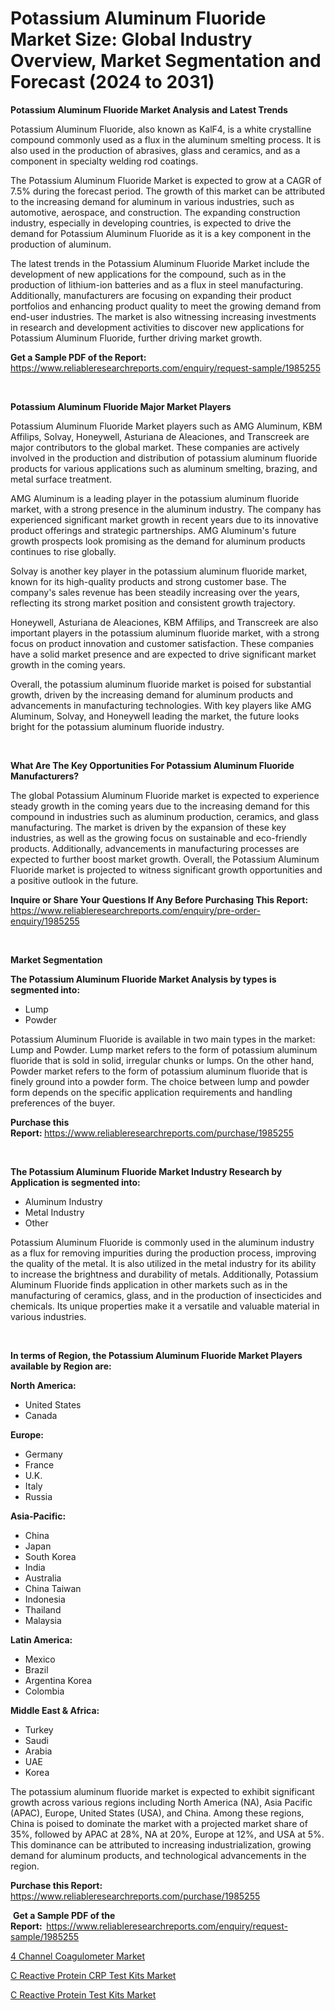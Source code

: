 <p><h1>Potassium Aluminum Fluoride Market Size: Global Industry Overview, Market Segmentation and Forecast (2024 to 2031)</h1></p><p><strong>Potassium Aluminum Fluoride Market Analysis and Latest Trends</strong></p>
<p><p>Potassium Aluminum Fluoride, also known as KalF4, is a white crystalline compound commonly used as a flux in the aluminum smelting process. It is also used in the production of abrasives, glass and ceramics, and as a component in specialty welding rod coatings.</p><p>The Potassium Aluminum Fluoride Market is expected to grow at a CAGR of 7.5% during the forecast period. The growth of this market can be attributed to the increasing demand for aluminum in various industries, such as automotive, aerospace, and construction. The expanding construction industry, especially in developing countries, is expected to drive the demand for Potassium Aluminum Fluoride as it is a key component in the production of aluminum.</p><p>The latest trends in the Potassium Aluminum Fluoride Market include the development of new applications for the compound, such as in the production of lithium-ion batteries and as a flux in steel manufacturing. Additionally, manufacturers are focusing on expanding their product portfolios and enhancing product quality to meet the growing demand from end-user industries. The market is also witnessing increasing investments in research and development activities to discover new applications for Potassium Aluminum Fluoride, further driving market growth.</p></p>
<p><strong>Get a Sample PDF of the Report:&nbsp;</strong> <a href="https://www.reliableresearchreports.com/enquiry/request-sample/1985255">https://www.reliableresearchreports.com/enquiry/request-sample/1985255</a></p>
<p>&nbsp;</p>
<p><strong>Potassium Aluminum Fluoride Major Market Players</strong></p>
<p><p>Potassium Aluminum Fluoride Market players such as AMG Aluminum, KBM Affilips, Solvay, Honeywell, Asturiana de Aleaciones, and Transcreek are major contributors to the global market. These companies are actively involved in the production and distribution of potassium aluminum fluoride products for various applications such as aluminum smelting, brazing, and metal surface treatment.</p><p>AMG Aluminum is a leading player in the potassium aluminum fluoride market, with a strong presence in the aluminum industry. The company has experienced significant market growth in recent years due to its innovative product offerings and strategic partnerships. AMG Aluminum's future growth prospects look promising as the demand for aluminum products continues to rise globally.</p><p>Solvay is another key player in the potassium aluminum fluoride market, known for its high-quality products and strong customer base. The company's sales revenue has been steadily increasing over the years, reflecting its strong market position and consistent growth trajectory.</p><p>Honeywell, Asturiana de Aleaciones, KBM Affilips, and Transcreek are also important players in the potassium aluminum fluoride market, with a strong focus on product innovation and customer satisfaction. These companies have a solid market presence and are expected to drive significant market growth in the coming years.</p><p>Overall, the potassium aluminum fluoride market is poised for substantial growth, driven by the increasing demand for aluminum products and advancements in manufacturing technologies. With key players like AMG Aluminum, Solvay, and Honeywell leading the market, the future looks bright for the potassium aluminum fluoride industry.</p></p>
<p>&nbsp;</p>
<p><strong>What Are The Key Opportunities For Potassium Aluminum Fluoride Manufacturers?</strong></p>
<p><p>The global Potassium Aluminum Fluoride market is expected to experience steady growth in the coming years due to the increasing demand for this compound in industries such as aluminum production, ceramics, and glass manufacturing. The market is driven by the expansion of these key industries, as well as the growing focus on sustainable and eco-friendly products. Additionally, advancements in manufacturing processes are expected to further boost market growth. Overall, the Potassium Aluminum Fluoride market is projected to witness significant growth opportunities and a positive outlook in the future.</p></p>
<p><strong>Inquire or Share Your Questions If Any Before Purchasing This Report:</strong> <a href="https://www.reliableresearchreports.com/enquiry/pre-order-enquiry/1985255">https://www.reliableresearchreports.com/enquiry/pre-order-enquiry/1985255</a></p>
<p>&nbsp;</p>
<p><strong>Market Segmentation</strong></p>
<p><strong>The Potassium Aluminum Fluoride Market Analysis by types is segmented into:</strong></p>
<p><ul><li>Lump</li><li>Powder</li></ul></p>
<p><p>Potassium Aluminum Fluoride is available in two main types in the market: Lump and Powder. Lump market refers to the form of potassium aluminum fluoride that is sold in solid, irregular chunks or lumps. On the other hand, Powder market refers to the form of potassium aluminum fluoride that is finely ground into a powder form. The choice between lump and powder form depends on the specific application requirements and handling preferences of the buyer.</p></p>
<p><strong>Purchase this Report:&nbsp;</strong><a href="https://www.reliableresearchreports.com/purchase/1985255">https://www.reliableresearchreports.com/purchase/1985255</a></p>
<p>&nbsp;</p>
<p><strong>The Potassium Aluminum Fluoride Market Industry Research by Application is segmented into:</strong></p>
<p><ul><li>Aluminum Industry</li><li>Metal Industry</li><li>Other</li></ul></p>
<p><p>Potassium Aluminum Fluoride is commonly used in the aluminum industry as a flux for removing impurities during the production process, improving the quality of the metal. It is also utilized in the metal industry for its ability to increase the brightness and durability of metals. Additionally, Potassium Aluminum Fluoride finds application in other markets such as in the manufacturing of ceramics, glass, and in the production of insecticides and chemicals. Its unique properties make it a versatile and valuable material in various industries.</p></p>
<p>&nbsp;</p>
<p><strong>In terms of Region, the Potassium Aluminum Fluoride Market Players available by Region are:</strong></p>
<p>
    <p> <strong> North America: </strong>
        <ul>
            <li>United States</li>
            <li>Canada</li>
        </ul>
        </p> 
    <p> <strong> Europe: </strong>
        <ul>
            <li>Germany</li>
            <li>France</li>
            <li>U.K.</li>
            <li>Italy</li>
            <li>Russia</li>
        </ul>
        </p> 
    <p> <strong> Asia-Pacific: </strong>
        <ul>
            <li>China</li>
            <li>Japan</li>
            <li>South Korea</li>
            <li>India</li>
            <li>Australia</li>
            <li>China Taiwan</li>
            <li>Indonesia</li>
            <li>Thailand</li>
            <li>Malaysia</li>
        </ul>
        </p> 
    <p> <strong> Latin America: </strong>
        <ul>
            <li>Mexico</li>
            <li>Brazil</li>
            <li>Argentina Korea</li>
            <li>Colombia</li>
        </ul>
        </p> 
    <p> <strong> Middle East & Africa: </strong>
        <ul>
            <li>Turkey</li>
            <li>Saudi</li>
            <li>Arabia</li>
            <li>UAE</li>
            <li>Korea</li>
        </ul>
    </p>
    </p>
<p><p>The potassium aluminum fluoride market is expected to exhibit significant growth across various regions including North America (NA), Asia Pacific (APAC), Europe, United States (USA), and China. Among these regions, China is poised to dominate the market with a projected market share of 35%, followed by APAC at 28%, NA at 20%, Europe at 12%, and USA at 5%. This dominance can be attributed to increasing industrialization, growing demand for aluminum products, and technological advancements in the region.</p></p>
<p><strong>Purchase this Report: </strong><a href="https://www.reliableresearchreports.com/purchase/1985255">https://www.reliableresearchreports.com/purchase/1985255</a></p>
<p>&nbsp;<strong>Get a Sample PDF of the Report:&nbsp;&nbsp;</strong><a href="https://www.reliableresearchreports.com/enquiry/request-sample/1985255">https://www.reliableresearchreports.com/enquiry/request-sample/1985255</a></p>
<p><strong></strong></p>
<p><p><a href="https://view.publitas.com/reportprime-1/4-channel-coagulometer-market-size-market-trends-and-growth-outlook-forecasted-for-period-from-2023-to-2030/">4 Channel Coagulometer Market</a></p><p><a href="https://view.publitas.com/reportprime-1/c-reactive-protein-crp-test-kits-market-size-market-share-and-global-market-analysis-report-2023-2030/">C Reactive Protein CRP Test Kits Market</a></p><p><a href="https://view.publitas.com/reportprime-1/c-reactive-protein-test-kits-market-offers-provide-insightful-data-for-the-time-period-from-2023-to-2030-and-also-provide-analysis-based-on-application-type-and-region/">C Reactive Protein Test Kits Market</a></p></p>